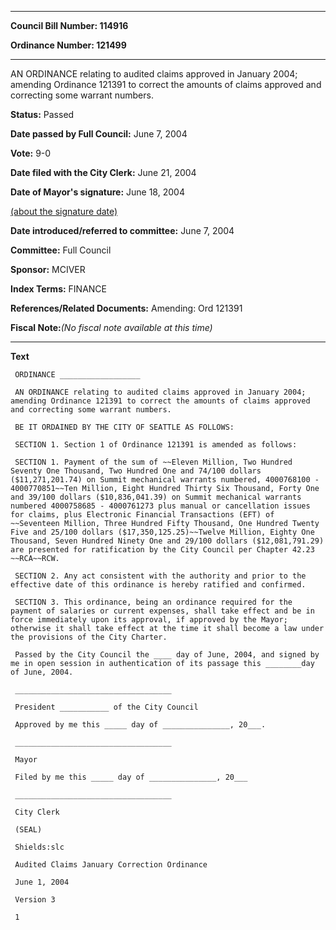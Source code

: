

********

**Council Bill Number: 114916**
   
**Ordinance Number: 121499**
********

 AN ORDINANCE relating to audited claims approved in January 2004; amending Ordinance 121391 to correct the amounts of claims approved and correcting some warrant numbers.

**Status:** Passed
   
**Date passed by Full Council:** June 7, 2004
   
**Vote:** 9-0
   
**Date filed with the City Clerk:** June 21, 2004
   
**Date of Mayor's signature:** June 18, 2004
   
[(about the signature date)](/~public/approvaldate.htm)
   
   
   
**Date introduced/referred to committee:** June 7, 2004
   
**Committee:** Full Council
   
**Sponsor:** MCIVER
   
   
**Index Terms:** FINANCE

**References/Related Documents:** Amending: Ord 121391

**Fiscal Note:**_(No fiscal note available at this time)_

********

**Text**
   
```
 ORDINANCE __________________

 AN ORDINANCE relating to audited claims approved in January 2004; amending Ordinance 121391 to correct the amounts of claims approved and correcting some warrant numbers.

 BE IT ORDAINED BY THE CITY OF SEATTLE AS FOLLOWS:

 SECTION 1. Section 1 of Ordinance 121391 is amended as follows:

 SECTION 1. Payment of the sum of ~~Eleven Million, Two Hundred Seventy One Thousand, Two Hundred One and 74/100 dollars ($11,271,201.74) on Summit mechanical warrants numbered, 4000768100 - 4000770851~~Ten Million, Eight Hundred Thirty Six Thousand, Forty One and 39/100 dollars ($10,836,041.39) on Summit mechanical warrants numbered 4000758685 - 4000761273 plus manual or cancellation issues for claims, plus Electronic Financial Transactions (EFT) of ~~Seventeen Million, Three Hundred Fifty Thousand, One Hundred Twenty Five and 25/100 dollars ($17,350,125.25)~~Twelve Million, Eighty One Thousand, Seven Hundred Ninety One and 29/100 dollars ($12,081,791.29) are presented for ratification by the City Council per Chapter 42.23 ~~RCA~~RCW.

 SECTION 2. Any act consistent with the authority and prior to the effective date of this ordinance is hereby ratified and confirmed.

 SECTION 3. This ordinance, being an ordinance required for the payment of salaries or current expenses, shall take effect and be in force immediately upon its approval, if approved by the Mayor; otherwise it shall take effect at the time it shall become a law under the provisions of the City Charter.

 Passed by the City Council the ____ day of June, 2004, and signed by me in open session in authentication of its passage this ________day of June, 2004.

 ___________________________________

 President ___________ of the City Council

 Approved by me this _____ day of _______________, 20___.

 ___________________________________

 Mayor

 Filed by me this _____ day of _______________, 20___

 ___________________________________

 City Clerk

 (SEAL)

 Shields:slc

 Audited Claims January Correction Ordinance

 June 1, 2004

 Version 3

 1

```
